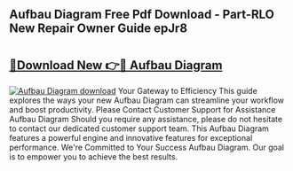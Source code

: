 ## Aufbau Diagram Free Pdf Download - Part-RLO New Repair Owner Guide epJr8

# <h2><a href="http://dfk2xl6.blite.top/?on=Aufbau+Diagram">🔗Download New 👉🔴 Aufbau Diagram</a></h2>

[![Aufbau Diagram download](https://i.imgur.com/lujVjoI.png)](http://dfk2xl6.blite.top/?on=Aufbau+Diagram)
Your Gateway to Efficiency This guide explores the ways your new Aufbau Diagram can streamline your workflow and boost productivity. Please Contact Customer Support for Assistance Aufbau Diagram Should you require any assistance, please do not hesitate to contact our dedicated customer support team. This Aufbau Diagram features a powerful engine and innovative features for exceptional performance. We're Committed to Your Success Aufbau Diagram. Our goal is to empower you to achieve the best results.
